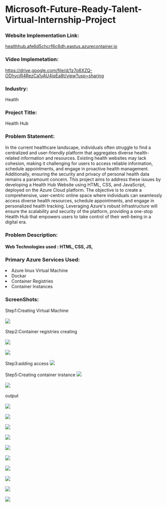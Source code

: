 <h1> Microsoft-Future-Ready-Talent-Virtual-Internship-Project</h1>

<h3>Website Implementation Link:</h3>
<a href="http://healthhub.afe6d5chcrf6c6dh.eastus.azurecontainer.io/">healthhub.afe6d5chcrf6c6dh.eastus.azurecontainer.io</a>

<h3>Video Implemetation:</h3>
<a href="https://drive.google.com/file/d/1z7o6XZQ-ODhycjR4RezCa1yAU4iqEa8t/view?usp=sharing">https://drive.google.com/file/d/1z7o6XZQ-ODhycjR4RezCa1yAU4iqEa8t/view?usp=sharing</a>

<h3>Industry:</h3>
Health

<h3>Project Title: </h3>
Health Hub 

<h3>Problem Statement:</h3>
In the current healthcare landscape, individuals often struggle to find a centralized and user-friendly platform that aggregates diverse health-related information and resources. Existing health websites may lack cohesion, making it challenging for users to access reliable information, schedule appointments, and engage in proactive health management. Additionally, ensuring the security and privacy of personal health data remains a paramount concern. This project aims to address these issues by developing a Health Hub Website using HTML, CSS, and JavaScript, deployed on the Azure Cloud platform. The objective is to create a comprehensive, user-centric online space where individuals can seamlessly access diverse health resources, schedule appointments, and engage in personalized health tracking. Leveraging Azure's robust infrastructure will ensure the scalability and security of the platform, providing a one-stop Health Hub that empowers users to take control of their well-being in a digital era.

<h3>Problem Description:</h3>


<h4>Web Technologies used : HTML, CSS, JS,</h4>

<h3>Primary Azure Services Used:</h3>
<li>Azure linux Virtual Machine</li>
<li>Dockar</li>
<li>Container Registries</li>
<li>Container Instances</li>

<h3>ScreenShots:</h3>
Step1:Creating Virtual Machine
<br>
<br>
<img src="https://github.com/shrutigaw/healthhubfr/assets/149674333/1792ee34-5921-4de8-8786-2fea02f66718"></img>
<br>
<br>
Step2:Container registries creating
<br>
<br>
<img src="https://github.com/shrutigaw/healthhubfr/assets/149674333/b653a4d9-2920-47d0-b5f0-793ce3780c39"></img>
<br>
<br>
<img src="https://github.com/shrutigaw/healthhubfr/assets/149674333/6c285115-e86a-43ad-aba6-cf4ce4a28ad4"></img>
<br>
<br>
Step3:adding access
<img src="https://github.com/shrutigaw/healthhubfr/assets/149674333/b39abdc8-2c11-470d-bad7-9093449a4fc1"></img>
<br>
<br>
Step5:Creating container instance
<img src="https://github.com/shrutigaw/healthhubfr/assets/149674333/21677257-3b82-4b6a-9e03-93739ed0ae94"></img>
<br>
<br>
<img src="https://github.com/shrutigaw/healthhubfr/assets/149674333/ca2db87c-3c33-4be1-8d1b-63fec9d1af7f"></img>
<br>
<br>
output
<br>
<br>
<img src="https://github.com/shrutigaw/healthhubfr/assets/149674333/e46f3951-13d4-425d-97fb-a74f670959be"></img>
<br>
<br>
<img src="https://github.com/shrutigaw/healthhubfr/assets/149674333/243b4105-24f3-4908-a6c3-aa668452ce75"></img>
<br>
<br>
<img src="https://github.com/shrutigaw/healthhubfr/assets/149674333/a6124783-9583-4907-a94c-dc1e3caf21c2"></img>
<br>
<br>
<img src="https://github.com/shrutigaw/healthhubfr/assets/149674333/a862e703-1956-4973-b052-666431d14525"></img>
<br>
<br>
<img src="https://github.com/shrutigaw/healthhubfr/assets/149674333/da2c95be-0526-4ff8-8e73-1d124edd8d59"></img>
<br>
<br>
<img src="https://github.com/shrutigaw/healthhubfr/assets/149674333/b1c96472-4597-47b7-83ff-e1ba7876aeeb"></img>
<br>
<br>
<img src="https://github.com/shrutigaw/healthhubfr/assets/149674333/42c1686a-750e-40a0-bdc7-55d1262f9c3b"></img>
<br>
<br>
<img src="https://github.com/shrutigaw/healthhubfr/assets/149674333/6d1280b7-8307-4504-ab99-4038b637c7f1"></img>
<br>
<br>
<img src="https://github.com/shrutigaw/healthhubfr/assets/149674333/09c711e5-f7fa-45ed-84c8-602fa5068f62"></img>
<br>
<br>
<img src="https://github.com/shrutigaw/healthhubfr/assets/149674333/29ab58cd-95d1-4ee5-a2ed-b379ac012685"></img>


 
